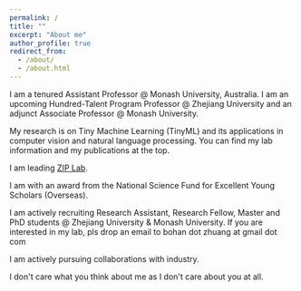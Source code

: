 ```yaml
---
permalink: /
title: ""
excerpt: "About me"
author_profile: true
redirect_from: 
  - /about/
  - /about.html
---
```


I am a tenured Assistant Professor @ Monash University, Australia. I am an upcoming Hundred-Talent Program Professor @ Zhejiang University and an adjunct Associate Professor @ Monash University. 

My research is on Tiny Machine Learning (TinyML) and its applications in computer vision and natural language processing. You can find my lab information and my publications at the top. 

I am leading [ZIP Lab](https://ziplab.github.io/).

I am with an award from the National Science Fund for Excellent Young Scholars (Overseas).

I am actively recruiting Research Assistant, Research Fellow, Master and PhD students @ Zhejiang University & Monash University. If you are interested in my lab, pls drop an email to bohan dot zhuang at gmail dot com

I am actively pursuing collaborations with industry.

I don't care what you think about me as I don't care about you at all.

